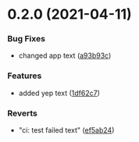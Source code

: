 # 0.2.0 (2021-04-11)


### Bug Fixes

* changed app text ([a93b93c](https://github.com/ruddenchaux/react-gh-actions/commit/a93b93c760cba92f54639e7d69e132f11ee1082a))


### Features

* added yep text ([1df62c7](https://github.com/ruddenchaux/react-gh-actions/commit/1df62c7f0dd002fac140541c27d2c11a4ef3ff52))


### Reverts

* "ci: test failed text" ([ef5ab24](https://github.com/ruddenchaux/react-gh-actions/commit/ef5ab240679a3bb1d5bab6ee79a3a4d3f6343d7a))

